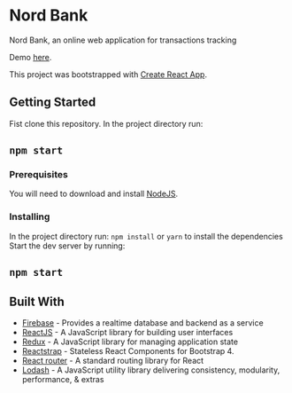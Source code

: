 # Nord Bank

Nord Bank, an online web application for transactions tracking

Demo [here](https://nord-bank.netlify.app/).

This project was bootstrapped with [Create React App](https://github.com/facebook/create-react-app).

## Getting Started

Fist clone this repository.
In the project directory run:

## `npm start`

### Prerequisites

You will need to download and install [NodeJS](https://nodejs.org/).

### Installing

In the project directory run:
`npm install` or `yarn` to install the dependencies
Start the dev server by running:

## `npm start`

## Built With

- [Firebase](https://firebase.google.com/docs) - Provides a realtime database and backend as a service
- [ReactJS](https://reactjs.org/) - A JavaScript library for building user interfaces
- [Redux](https://redux.js.org/introduction/getting-started) - A JavaScript library for managing application state
- [Reactstrap](https://reactstrap.github.io/) - Stateless React Components for Bootstrap 4.
- [React router](https://reacttraining.com/react-router/web/guides/redux-integration) - A standard routing library for React
- [Lodash](https://lodash.com/) - A JavaScript utility library delivering consistency, modularity, performance, & extras
